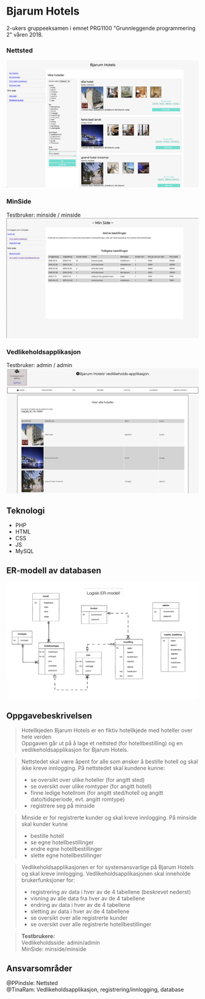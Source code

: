# Bjarum Hotels

2-ukers gruppeeksamen i emnet PRG1100 "Grunnleggende programmering 2" våren 2018.

### Nettsted

[![Screenshot nettsted](img/bjarumHotels.png)](https://home.usn.no/216808/prg1100/eksamen/nettsted/)

### MinSide
Testbruker: minside / minside
[![Screenshot nettsted](img/minside.png)](https://home.usn.no/216808/prg1100/eksamen/nettsted/minside/)

### Vedlikeholdsapplikasjon
Testbruker: admin / admin
[![Screenshot nettsted](img/vedlikehold.png)](https://home.usn.no/216808/prg1100/eksamen/vedlikehold/)

## Teknologi

- PHP
- HTML
- CSS
- JS
- MySQL

## ER-modell av databasen

![ER-modell av databasen](img/ER-modell.jpg)

## Oppgavebeskrivelsen

> Hotellkjeden Bjarum Hotels er en fiktiv hotellkjede med hoteller over hele verden <br>
> Oppgaven går ut på å lage et nettsted (for hotellbestilling) og en vedlikeholdsapplikasjon for Bjarum Hotels. <br>

> Nettstedet skal være åpent for alle som ønsker å bestille hotell og skal ikke kreve innlogging. På nettstedet skal kundene kunne:
>
> - se oversikt over ulike hoteller (for angitt sted)
> - se oversikt over ulike romtyper (for angitt hotell)
> - finne ledige hotellrom (for angitt sted/hotell og angitt dato/tidsperiode, evt. angitt romtype)
> - registrere seg på minside
>   <br>

> Minside er for registrerte kunder og skal kreve innlogging. På minside skal kunder kunne
>
> - bestille hotell
> - se egne hotellbestillinger
> - endre egne hotellbestillinger
> - slette egne hotellbestillinger
>   <br>

> Vedlikeholdsapplikasjonen er for systemansvarlige på Bjarum Hotels og skal kreve innlogging. Vedlikeholdsapplikasjonen skal inneholde brukerfunksjoner for:
>
> - registrering av data i hver av de 4 tabellene (beskrevet nederst)
> - visning av alle data fra hver av de 4 tabellene
> - endring av data i hver av de 4 tabellene
> - sletting av data i hver av de 4 tabellene
> - se oversikt over alle registrerte kunder
> - se oversikt over alle registrerte hotellbestillinger

> **Testbrukere:** <br>
> Vedlikeholdsside: admin/admin <br>
> MinSide: minside/minside

## Ansvarsområder
@PPindsle: Nettsted  <br>
@TinaRam: Vedlikeholdsapplikasjon, registrering/innlogging, database
